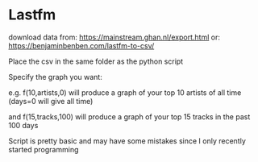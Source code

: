 # Lastfm

download data from: https://mainstream.ghan.nl/export.html or: https://benjaminbenben.com/lastfm-to-csv/

Place the csv in the same folder as the python script

Specify the graph you want:

  e.g. f(10,artists,0) will produce a graph of your top 10 artists of all time (days=0 will give all time)
  
  and f(15,tracks,100) will produce a graph of your top 15 tracks in the past 100 days
  
  Script is pretty basic and may have some mistakes since I only recently started programming
